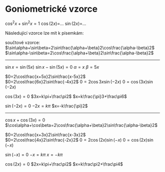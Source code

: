 # Goniometrické vzorce
$\cos^2x+\sin^2x=1$
$\cos(2x)=$…
$\sin(2x)=$…

Následující vzorce lze mít k písemkám:

součtové vzorce:
$\sin\alpha+\sin\beta=2\sin\frac{\alpha+\beta}2\cos\frac{\alpha-\beta}2$
$\sin\alpha-\sin\beta=2\cos\frac{\alpha+\beta}2\sin\frac{\alpha-\beta}2$


---

$\sin x=\sin(5x)$
$\sin x-\sin(5x)=0$
$\alpha=x$
$\beta=5x$

$0=2\cos\frac{x+5x}2\sin\frac{x-5x}2$
$0=2\cos\frac{6x}2\sin\frac{-4x}2$
$0=2\cos3x\sin(-2x)$
$0=\cos(3x)\sin(-2x)$

$\cos(3x)=0$
$3x=k\pi+\frac\pi2$
$x=k\frac{\pi}3+\frac\pi6$

$\sin(-2x)=0$
$-2x=k\pi$
$x=-k\frac{\pi}2$

---

$\cos x+\cos(3x)=0$
$\cos\alpha+\cos\beta=2\cos\frac{\alpha+\beta}2\sin\frac{\alpha-\beta}2$

$0=2\cos\frac{x+3x}2\sin\frac{x-3x}2$
$0=2\cos\frac{4x}2\sin\frac{-2x}2$
$0=2\cos(2x)\sin(-x)$
$0=\cos(2x)\sin(-x)$

$\sin(-x)=0$
$-x=k\pi$
$x=-k\pi$

$\cos(2x)=0$
$2x=k\pi+\frac\pi2$
$x=k\frac\pi2+\frac\pi4$

